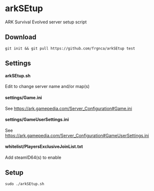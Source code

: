 # arkSEtup
ARK Survival Evolved server setup script

## Download
    git init && git pull https://github.com/frgnca/arkSEtup test
## Settings
#### arkSEtup.sh
Edit to change server name and/or map(s)
#### settings/Game.ini
See https://ark.gamepedia.com/Server_Configuration#Game.ini
#### settings/GameUserSettings.ini
See https://ark.gamepedia.com/Server_Configuration#GameUserSettings.ini
#### whitelist/PlayersExclusiveJoinList.txt
Add steamID64(s) to enable
## Setup
    sudo ./arkSEtup.sh
